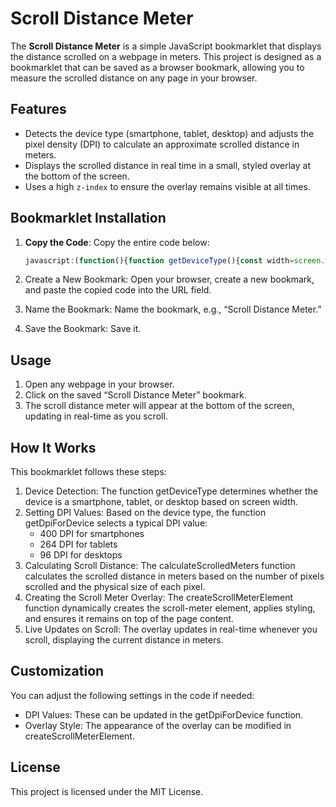 # Scroll Distance Meter

The **Scroll Distance Meter** is a simple JavaScript bookmarklet that displays the distance scrolled on a webpage in meters. This project is designed as a bookmarklet that can be saved as a browser bookmark, allowing you to measure the scrolled distance on any page in your browser.

## Features

- Detects the device type (smartphone, tablet, desktop) and adjusts the pixel density (DPI) to calculate an approximate scrolled distance in meters.
- Displays the scrolled distance in real time in a small, styled overlay at the bottom of the screen.
- Uses a high `z-index` to ensure the overlay remains visible at all times.

## Bookmarklet Installation

1. **Copy the Code**: Copy the entire code below:

   ```javascript
   javascript:(function(){function getDeviceType(){const width=screen.width;if(width<=768){return 'phone';}else if(width<=1024){return 'tablet';}else{return 'desktop';}}function getDpiForDevice(deviceType){const dpiValues={phone:400,tablet:264,desktop:96};return dpiValues[deviceType]||96;}function calculateScrolledMeters(){const deviceType=getDeviceType();const dpi=getDpiForDevice(deviceType);const pixelToMeterFactor=0.0254/dpi;const scrolledPixels=window.scrollY;const scrolledMeters=scrolledPixels*pixelToMeterFactor;return scrolledMeters;}function createScrollMeterElement(){const scrollMeterElement=document.createElement('div');scrollMeterElement.id='scroll-meter';scrollMeterElement.style.position='fixed';scrollMeterElement.style.bottom='30px';scrollMeterElement.style.left='50%';scrollMeterElement.style.transform='translateX(-50%)';scrollMeterElement.style.padding='10px 20px';scrollMeterElement.style.backgroundColor='#000';scrollMeterElement.style.borderRadius='20px';scrollMeterElement.style.color='#fff';scrollMeterElement.style.fontFamily='Arial, Helvetica, sans-serif';scrollMeterElement.style.fontSize='1rem';scrollMeterElement.style.boxShadow='rgba(0, 0, 0, 0.07) 0px 1px 1px, rgba(0, 0, 0, 0.07) 0px 2px 2px, rgba(0, 0, 0, 0.07) 0px 4px 4px, rgba(0, 0, 0, 0.07) 0px 8px 8px, rgba(0, 0, 0, 0.07) 0px 16px 16px';scrollMeterElement.style.zIndex='2147483647';scrollMeterElement.textContent='0.00 m';document.body.appendChild(scrollMeterElement);return scrollMeterElement;}const scrollMeterElement=createScrollMeterElement();window.addEventListener('scroll',()=>{const scrolledMeters=calculateScrolledMeters().toFixed(2);scrollMeterElement.textContent=`${scrolledMeters} m`;});})();
   ```

2.	Create a New Bookmark: Open your browser, create a new bookmark, and paste the copied code into the URL field.
3.	Name the Bookmark: Name the bookmark, e.g., “Scroll Distance Meter.”
4.	Save the Bookmark: Save it.

## Usage

1.	Open any webpage in your browser.
2.	Click on the saved “Scroll Distance Meter” bookmark.
3.	The scroll distance meter will appear at the bottom of the screen, updating in real-time as you scroll.

## How It Works

This bookmarklet follows these steps:

1.	Device Detection: The function getDeviceType determines whether the device is a smartphone, tablet, or desktop based on screen width.
2.	Setting DPI Values: Based on the device type, the function getDpiForDevice selects a typical DPI value:
    -	400 DPI for smartphones
	-	264 DPI for tablets
	-	96 DPI for desktops
3.	Calculating Scroll Distance: The calculateScrolledMeters function calculates the scrolled distance in meters based on the number of pixels scrolled and the physical size of each pixel.
4.	Creating the Scroll Meter Overlay: The createScrollMeterElement function dynamically creates the scroll-meter element, applies styling, and ensures it remains on top of the page content.
5.	Live Updates on Scroll: The overlay updates in real-time whenever you scroll, displaying the current distance in meters.

## Customization

You can adjust the following settings in the code if needed:

-	DPI Values: These can be updated in the getDpiForDevice function.
-	Overlay Style: The appearance of the overlay can be modified in createScrollMeterElement.

## License

This project is licensed under the MIT License.

